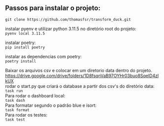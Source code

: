 ## Passos para instalar o projeto:  
`git clone https://github.com/thomasfsr/transform_duck.git`  

instalar pyenv e utilizar python 3.11.5 no diretório root do projeto:  
`pyenv local 3.11.5`  
  
instalar poetry:  
`pip install poetry`  
  
instalar as dependencias com poetry:  
`poetry install`  
  
Baixar os arquivos csv e colocar em um diretorio data dentro do projeto.  
https://drive.google.com/drive/folders/1D8fsqnVaB97OYHr03buo8SqelD4zlkUX  
rodar o start.py que criará o database a partir dos csv's do diretório data:  
`task run`  
Para rodar o dashboard local:  
`task dash`  
Para formatar segundo o padrão blue e isort:  
`task format`  
Para rodar os testes:  
`task test`  
